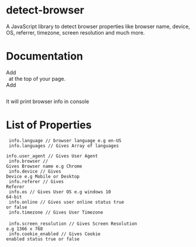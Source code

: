 # detect-browser
A JavaScript library to detect browser properties like browser name, device, OS, referrer, timezone, screen resolution and much more. 
# Documentation
Add <code> <script type="text/javascript" src="detect-browser.js"></script> </code> at the top of your page. <br/>
Add <code> <script type="text/javascript"> var info = getBrowser(); console.log(info);  </script>  </code>  

It will print browser info in console

# List of Properties

<code> info.language                       // browser language e.g en-US </code>
<br/>
<code> info.languages                     // Gives Array of languages </code>
<br/>
<code> info.user_agent                   // Gives User Agent </code>
<br/>
<code> info.browser                      // Gives Browser name e.g Chrome </code>
<br/>
<code> info.device                       // Gives Device e.g Mobile or Desktop </code>
<br/>
<code> info.referer                      // Gives Referer </code>
<br/>
<code> info.os                          // Gives User OS e.g windows 10 64-bit </code>
<br/>
<code> info.online                      // Gives user online status true or false </code>
<br/>
<code> info.timezone                   // Gives User Timezone </code>
<br/>
<code> info.screen_resolution         // Gives Screen Resolution e.g 1366 x 768 </code>
<br/>
<code> info.cookie_enabled           // Gives Cookie enabled status true or false </code>
